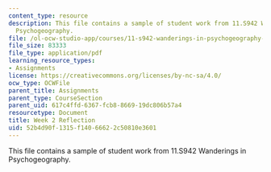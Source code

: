 ```yaml
---
content_type: resource
description: This file contains a sample of student work from 11.S942 Wanderings in
  Psychogeography.
file: /ol-ocw-studio-app/courses/11-s942-wanderings-in-psychogeography-exploring-landscapes-of-history-biography-memory-culture-nature-poetry-surreality-fantasy-and-madness-fall-2020/52b4d90f1315f14066622c50810e3601_MIT11_s942f20_shao2.pdf
file_size: 83333
file_type: application/pdf
learning_resource_types:
- Assignments
license: https://creativecommons.org/licenses/by-nc-sa/4.0/
ocw_type: OCWFile
parent_title: Assignments
parent_type: CourseSection
parent_uid: 617c4ffd-6367-fcb8-8669-19dc806b57a4
resourcetype: Document
title: Week 2 Reflection
uid: 52b4d90f-1315-f140-6662-2c50810e3601
---
```

This file contains a sample of student work from 11.S942 Wanderings in Psychogeography.